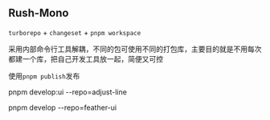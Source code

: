 ## Rush-Mono

`turborepo` + `changeset` + `pnpm workspace`

采用内部命令行工具解耦，不同的包可使用不同的打包库，主要目的就是不用每次都建一个库，把自己开发工具放一起，简便又可控

使用`pnpm publish`发布

pnpm develop:ui --repo=adjust-line

pnpm develop --repo=feather-ui